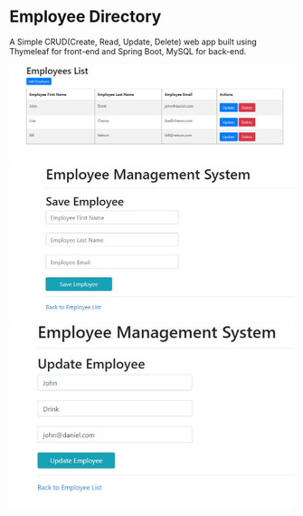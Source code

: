 # Employee Directory
A Simple CRUD(Create, Read, Update, Delete) web app built using Thymeleaf for front-end and Spring Boot, MySQL for back-end.

<img src="https://github.com/poudels5443/Employee-Directory/blob/main/screenshots/main.JPG"/>
<img src="https://github.com/poudels5443/Employee-Directory/blob/main/screenshots/save_employee.JPG"/>
<img src="https://github.com/poudels5443/Employee-Directory/blob/main/screenshots/update.JPG"/>


